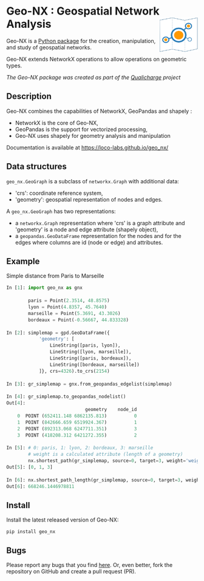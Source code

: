 # Geo-NX : Geospatial Network Analysis <img src="https://github.com/loco-labs/geo_nx/blob/main/docs/geo_nx.png" alt="geo_nx" style="float:right;width:100px;height:90px;">

Geo-NX is a [Python package](https://github.com/loco-labs/geo_nx) for the creation, manipulation, and study of geospatial networks.

Geo-NX extends NetworkX operations to allow operations on geometric types.

*The Geo-NX package was created as part of the [Qualicharge](https://github.com/MTES-MCT/qualicharge) project*

## Description

Geo-NX combines the capabilities of NetworkX, GeoPandas and shapely :

- NetworkX is the core of Geo-NX,
- GeoPandas is the support for vectorized processing,
- Geo-NX uses shapely for geometry analysis and manipulation  

Documentation is available at https://loco-labs.github.io/geo_nx/

## Data structures

`geo_nx.GeoGraph` is a subclass of `networkx.Graph` with additional data:

- 'crs': coordinate reference system,
- 'geometry': geospatial representation of nodes and edges.

A `geo_nx.GeoGraph` has two representations:

- a `networkx.Graph` representation where 'crs' is a graph attribute and 'geometry' 
is a node and edge attribute (shapely object),
- a `geopandas.GeoDataFrame` representation for the nodes and for the edges where columns are id (node or edge) and attributes.

## Example

Simple distance from Paris to Marseille

```python
In [1]: import geo_nx as gnx
        
        paris = Point(2.3514, 48.8575)
        lyon = Point(4.8357, 45.7640)
        marseille = Point(5.3691, 43.3026)
        bordeaux = Point(-0.56667, 44.833328)

In [2]: simplemap = gpd.GeoDataFrame({
            'geometry': [
                LineString([paris, lyon]), 
                LineString([lyon, marseille]), 
                LineString([paris, bordeaux]), 
                LineString([bordeaux, marseille])
            ]}, crs=4326).to_crs(2154)

In [3]: gr_simplemap = gnx.from_geopandas_edgelist(simplemap)

In [4]: gr_simplemap.to_geopandas_nodelist()
Out[4]:
                             geometry    node_id
    0  POINT (652411.148 6862135.813)          0
    1  POINT (842666.659 6519924.367)          1
    2  POINT (892313.068 6247711.351)          3
    3  POINT (418208.312 6421272.355)          2

In [5]: # 0: paris, 1: lyon, 2: bordeaux, 3: marseille
        # weight is a calculated attribute (length of a geometry)
        nx.shortest_path(gr_simplemap, source=0, target=3, weight='weight')
Out[5]: [0, 1, 3]

In [6]: nx.shortest_path_length(gr_simplemap, source=0, target=3, weight='weight')
Out[6]: 668246.1446978811
```

## Install

Install the latest released version of Geo-NX:

```shell
pip install geo_nx
```

## Bugs

Please report any bugs that you find [here](https://github.com/loco-labs/geo_nx/issues). 
Or, even better, fork the repository on GitHub and create a pull request (PR).

